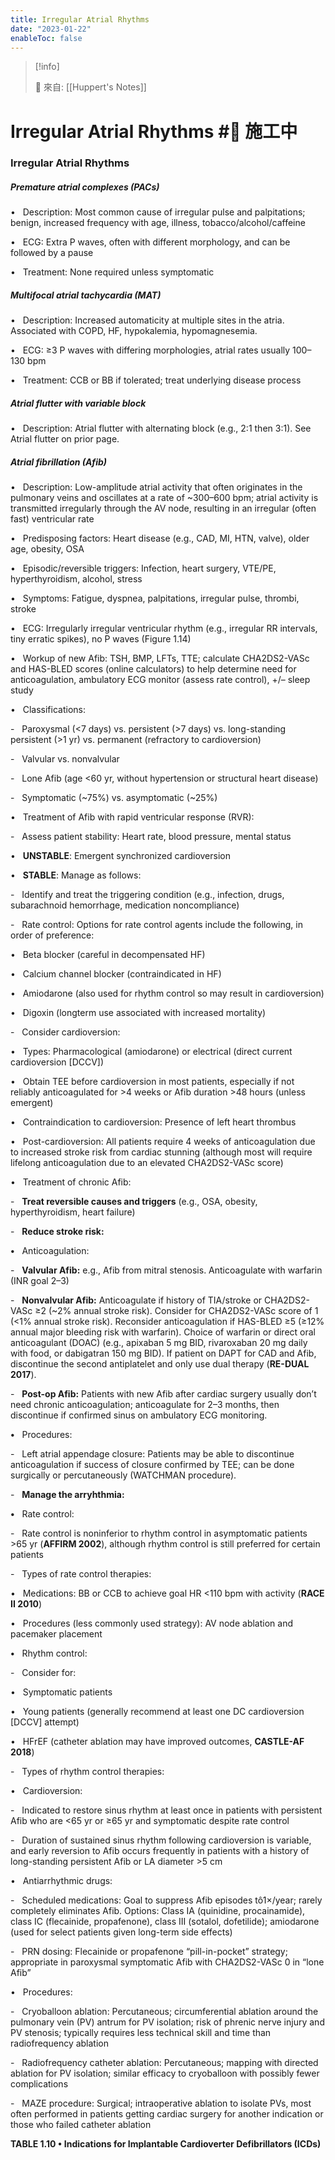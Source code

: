 ```yaml
---
title: Irregular Atrial Rhythms
date: "2023-01-22"
enableToc: false
---
```


> [!info]
>
> 🌱 來自: [[Huppert's Notes]]

# Irregular Atrial Rhythms #🚧 施工中

### Irregular Atrial Rhythms

##### Premature atrial complexes (PACs)

•   Description: Most common cause of irregular pulse and palpitations; benign, increased frequency with age, illness, tobacco/alcohol/caffeine

•   ECG: Extra P waves, often with different morphology, and can be followed by a pause

•   Treatment: None required unless symptomatic

##### Multifocal atrial tachycardia (MAT)

•   Description: Increased automaticity at multiple sites in the atria. Associated with COPD, HF, hypokalemia, hypomagnesemia.

•   ECG: ≥3 P waves with differing morphologies, atrial rates usually 100–130 bpm

•   Treatment: CCB or BB if tolerated; treat underlying disease process

##### Atrial flutter with variable block

•   Description: Atrial flutter with alternating block (e.g., 2:1 then 3:1). See Atrial flutter on prior page.

##### Atrial fibrillation (Afib)

•   Description: Low-amplitude atrial activity that often originates in the pulmonary veins and oscillates at a rate of ~300–600 bpm; atrial activity is transmitted irregularly through the AV node, resulting in an irregular (often fast) ventricular rate

•   Predisposing factors: Heart disease (e.g., CAD, MI, HTN, valve), older age, obesity, OSA

•   Episodic/reversible triggers: Infection, heart surgery, VTE/PE, hyperthyroidism, alcohol, stress

•   Symptoms: Fatigue, dyspnea, palpitations, irregular pulse, thrombi, stroke

•   ECG: Irregularly irregular ventricular rhythm (e.g., irregular RR intervals, tiny erratic spikes), no P waves (Figure 1.14)

•   Workup of new Afib: TSH, BMP, LFTs, TTE; calculate CHA2DS2-VASc and HAS-BLED scores (online calculators) to help determine need for anticoagulation, ambulatory ECG monitor (assess rate control), \+/– sleep study

•   Classifications:

-   Paroxysmal (<7 days) vs. persistent (>7 days) vs. long-standing persistent (>1 yr) vs. permanent (refractory to cardioversion)

-   Valvular vs. nonvalvular

-   Lone Afib (age <60 yr, without hypertension or structural heart disease)

-   Symptomatic (~75%) vs. asymptomatic (~25%)

•   Treatment of Afib with rapid ventricular response (RVR):

-   Assess patient stability: Heart rate, blood pressure, mental status

•   **UNSTABLE**: Emergent synchronized cardioversion

•   **STABLE**: Manage as follows:

-   Identify and treat the triggering condition (e.g., infection, drugs, subarachnoid hemorrhage, medication noncompliance)

-   Rate control: Options for rate control agents include the following, in order of preference:

•   Beta blocker (careful in decompensated HF)

•   Calcium channel blocker (contraindicated in HF)

•   Amiodarone (also used for rhythm control so may result in cardioversion)

•   Digoxin (longterm use associated with increased mortality)

-   Consider cardioversion:

•   Types: Pharmacological (amiodarone) or electrical (direct current cardioversion \[DCCV\])

•   Obtain TEE before cardioversion in most patients, especially if not reliably anticoagulated for >4 weeks or Afib duration >48 hours (unless emergent)

•   Contraindication to cardioversion: Presence of left heart thrombus

•   Post-cardioversion: All patients require 4 weeks of anticoagulation due to increased stroke risk from cardiac stunning (although most will require lifelong anticoagulation due to an elevated CHA2DS2-VASc score)

•   Treatment of chronic Afib:

-   **Treat reversible causes and triggers** (e.g., OSA, obesity, hyperthyroidism, heart failure)

-   **Reduce stroke risk:**

**•**   Anticoagulation:

-   **Valvular Afib:** e.g., Afib from mitral stenosis. Anticoagulate with warfarin (INR goal 2–3)

-   **Nonvalvular Afib:** Anticoagulate if history of TIA/stroke or CHA2DS2-VASc ≥2 (~2% annual stroke risk). Consider for CHA2DS2-VASc score of 1 (<1% annual stroke risk). Reconsider anticoagulation if HAS-BLED ≥5 (≥12% annual major bleeding risk with warfarin). Choice of warfarin or direct oral anticoagulant (DOAC) (e.g., apixaban 5 mg BID, rivaroxaban 20 mg daily with food, or dabigatran 150 mg BID). If patient on DAPT for CAD and Afib, discontinue the second antiplatelet and only use dual therapy (**RE-DUAL 2017**).

-   **Post-op Afib:** Patients with new Afib after cardiac surgery usually don’t need chronic anticoagulation; anticoagulate for 2–3 months, then discontinue if confirmed sinus on ambulatory ECG monitoring.

**•**   Procedures:

-   Left atrial appendage closure: Patients may be able to discontinue anticoagulation if success of closure confirmed by TEE; can be done surgically or percutaneously (WATCHMAN procedure).

-   **Manage the arryhthmia:**

**•**   Rate control:

-   Rate control is noninferior to rhythm control in asymptomatic patients >65 yr (**AFFIRM 2002**), although rhythm control is still preferred for certain patients

-   Types of rate control therapies:

•   Medications: BB or CCB to achieve goal HR <110 bpm with activity (**RACE II 2010**)

•   Procedures (less commonly used strategy): AV node ablation and pacemaker placement

**•**   Rhythm control:

-   Consider for:

•   Symptomatic patients

•   Young patients (generally recommend at least one DC cardioversion \[DCCV\] attempt)

•   HFrEF (catheter ablation may have improved outcomes, **CASTLE-AF 2018**)

-   Types of rhythm control therapies:

•   Cardioversion:

-   Indicated to restore sinus rhythm at least once in patients with persistent Afib who are <65 yr or ≥65 yr and symptomatic despite rate control

-   Duration of sustained sinus rhythm following cardioversion is variable, and early reversion to Afib occurs frequently in patients with a history of long-standing persistent Afib or LA diameter >5 cm

•   Antiarrhythmic drugs:

-   Scheduled medications: Goal to suppress Afib episodes tô1×/year; rarely completely eliminates Afib. Options: Class IA (quinidine, procainamide), class IC (flecainide, propafenone), class III (sotalol, dofetilide); amiodarone (used for select patients given long-term side effects)

-   PRN dosing: Flecainide or propafenone “pill-in-pocket” strategy; appropriate in paroxysmal symptomatic Afib with CHA2DS2-VASc 0 in “lone Afib”

•   Procedures:

-   Cryoballoon ablation: Percutaneous; circumferential ablation around the pulmonary vein (PV) antrum for PV isolation; risk of phrenic nerve injury and PV stenosis; typically requires less technical skill and time than radiofrequency ablation

-   Radiofrequency catheter ablation: Percutaneous; mapping with directed ablation for PV isolation; similar efficacy to cryoballoon with possibly fewer complications

-   MAZE procedure: Surgical; intraoperative ablation to isolate PVs, most often performed in patients getting cardiac surgery for another indication or those who failed catheter ablation


**TABLE 1.10 • Indications for Implantable Cardioverter Defibrillators (ICDs)**

